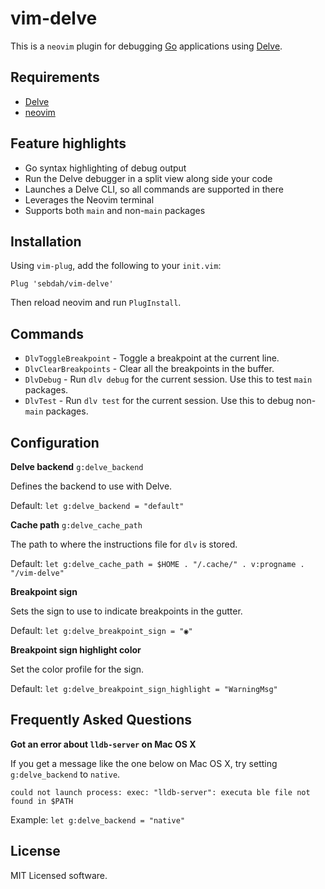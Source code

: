 vim-delve
=========

This is a `neovim` plugin for debugging [Go](https://golang.org) applications
using [Delve](https://github.com/derekparker/delve).

Requirements
------------

- [Delve](https://github.com/derekparker/delve)
- [neovim](https://neovim.io)

Feature highlights
------------------

- Go syntax highlighting of debug output
- Run the Delve debugger in a split view along side your code
- Launches a Delve CLI, so all commands are supported in there
- Leverages the Neovim terminal
- Supports both `main` and non-`main` packages

Installation
------------

Using `vim-plug`, add the following to your `init.vim`:

`Plug 'sebdah/vim-delve'`

Then reload neovim and run `PlugInstall`.

Commands
--------

- `DlvToggleBreakpoint` - Toggle a breakpoint at the current line.
- `DlvClearBreakpoints` - Clear all the breakpoints in the buffer.
- `DlvDebug` - Run `dlv debug` for the current session. Use this to test `main`
    packages.
- `DlvTest` - Run `dlv test` for the current session. Use this to debug
    non-`main` packages.

Configuration
-------------

**Delve backend** `g:delve_backend`

Defines the backend to use with Delve.

Default: `let g:delve_backend = "default"`

**Cache path** `g:delve_cache_path`

The path to where the instructions file for `dlv` is stored.

Default: `let g:delve_cache_path = $HOME . "/.cache/" . v:progname . "/vim-delve"`

**Breakpoint sign**

Sets the sign to use to indicate breakpoints in the gutter.

Default: `let g:delve_breakpoint_sign = "◉"`

**Breakpoint sign highlight color**

Set the color profile for the sign.

Default: `let g:delve_breakpoint_sign_highlight = "WarningMsg"`

Frequently Asked Questions
--------------------------

**Got an error about `lldb-server` on Mac OS X**

If you get a message like the one below on Mac OS X, try setting
`g:delve_backend` to `native`.

```
could not launch process: exec: "lldb-server": executa ble file not found in $PATH
```

Example: `let g:delve_backend = "native"`

License
-------

MIT Licensed software.
